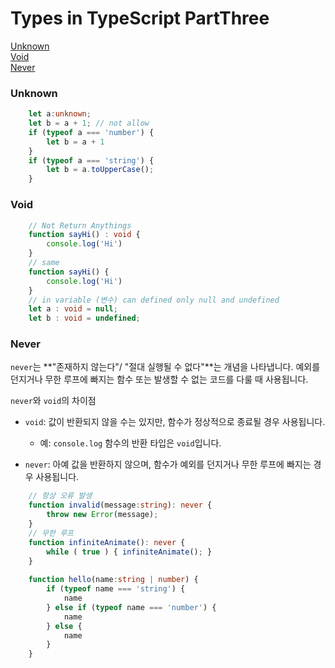 # Types in TypeScript PartThree
[Unknown](#unknown)<br>
[Void](#void)<br>
[Never](#never)

### Unknown
```typescript
    let a:unknown;
    let b = a + 1; // not allow
    if (typeof a === 'number') {
        let b = a + 1
    }
    if (typeof a === 'string') {
        let b = a.toUpperCase();
    }
```

### Void
```typescript
    // Not Return Anythings
    function sayHi() : void {
        console.log('Hi')
    }
    // same
    function sayHi() {  
        console.log('Hi')
    }
    // in variable (변수) can defined only null and undefined
    let a : void = null;
    let b : void = undefined;
```

### Never
`never`는 **"존재하지 않는다"/ "절대 실행될 수 없다"**는 개념을 나타냅니다. 예외를 던지거나 무한 루프에 빠지는 함수 또는 발생할 수 없는 코드를 다룰 때 사용됩니다.

`never`와 `void`의 차이점
- `void`: 값이 반환되지 않을 수는 있지만, 함수가 정상적으로 종료될 경우 사용됩니다.
    - 예: `console.log` 함수의 반환 타입은 `void`입니다.

- `never`: 아예 값을 반환하지 않으며, 함수가 예외를 던지거나 무한 루프에 빠지는 경우 사용됩니다.
```typescript
    // 항상 오류 발생
    function invalid(message:string): never {
        throw new Error(message);
    }
    // 무한 루프
    function infiniteAnimate(): never {
        while ( true ) { infiniteAnimate(); }
    }
    
    function hello(name:string | number) {
        if (typeof name === 'string') {
            name
        } else if (typeof name === 'number') {
            name
        } else {
            name
        }
    }
```
